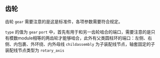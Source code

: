 #

## 齿轮

齿轮 `gear` 需要注意的是这是标准件，各项参数需要符合规定。

`type` 的值为 `gear`
`port` 中，首先有用于和另一齿轮啮合的端口，需要注意的是只有模数module相等的两齿轮才能够啮合，此外有父类圆柱环的端口：左侧、右侧、内包裹、外环绕、内外母线
`childassembly` 为子装配线节点，轴套固定的子装配线节点类型为 `rotary_axis`
